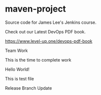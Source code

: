 # maven-project
Source code for James Lee's Jenkins course.

Check out our Latest DevOps PDF book.

https://www.level-up.one/devops-pdf-book

Team Work


This is the time to complete work

Hello World!

This is test file

Release Branch Update
